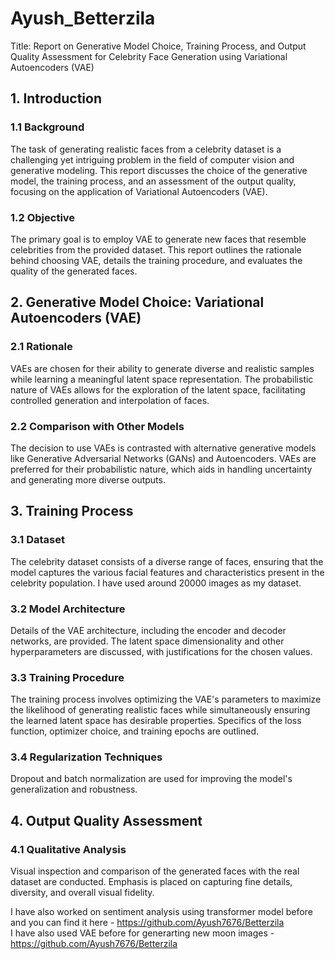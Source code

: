 # Ayush_Betterzila

Title: Report on Generative Model Choice, Training Process, and Output Quality Assessment for Celebrity Face Generation using Variational Autoencoders (VAE)

## 1. Introduction

### 1.1 Background
The task of generating realistic faces from a celebrity dataset is a challenging yet intriguing problem in the field of computer vision and generative modeling. This report discusses the choice of the generative model, the training process, and an assessment of the output quality, focusing on the application of Variational Autoencoders (VAE).

### 1.2 Objective
The primary goal is to employ VAE to generate new faces that resemble celebrities from the provided dataset. This report outlines the rationale behind choosing VAE, details the training procedure, and evaluates the quality of the generated faces.

## 2. Generative Model Choice: Variational Autoencoders (VAE)

### 2.1 Rationale
VAEs are chosen for their ability to generate diverse and realistic samples while learning a meaningful latent space representation. The probabilistic nature of VAEs allows for the exploration of the latent space, facilitating controlled generation and interpolation of faces.

### 2.2 Comparison with Other Models
The decision to use VAEs is contrasted with alternative generative models like Generative Adversarial Networks (GANs) and Autoencoders. VAEs are preferred for their probabilistic nature, which aids in handling uncertainty and generating more diverse outputs.

## 3. Training Process

### 3.1 Dataset
The celebrity dataset consists of a diverse range of faces, ensuring that the model captures the various facial features and characteristics present in the celebrity population. I have used around 20000 images as my dataset.

### 3.2 Model Architecture
Details of the VAE architecture, including the encoder and decoder networks, are provided. The latent space dimensionality and other hyperparameters are discussed, with justifications for the chosen values.

### 3.3 Training Procedure
The training process involves optimizing the VAE's parameters to maximize the likelihood of generating realistic faces while simultaneously ensuring the learned latent space has desirable properties. Specifics of the loss function, optimizer choice, and training epochs are outlined.

### 3.4 Regularization Techniques
Dropout and batch normalization are used for improving the model's generalization and robustness.

## 4. Output Quality Assessment

### 4.1 Qualitative Analysis
Visual inspection and comparison of the generated faces with the real dataset are conducted. Emphasis is placed on capturing fine details, diversity, and overall visual fidelity.


I have also worked on sentiment analysis using transformer model before and you can find it here - https://github.com/Ayush7676/Betterzila <br>
I have also used VAE before for generarting new moon images - https://github.com/Ayush7676/Betterzila
